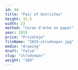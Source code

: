 ```yaml
---
id: 44
title: "Pair of Ostriches"
height: 31,5
width: 23
method: "Caran d'Ache on paper"
year: 2019
price: "Privateje"
fileName: "2019-strudsepar.jpg"
medie: "drawing"
draft: "false"
slug: "strudsepar"
weight: "160"
---
```

